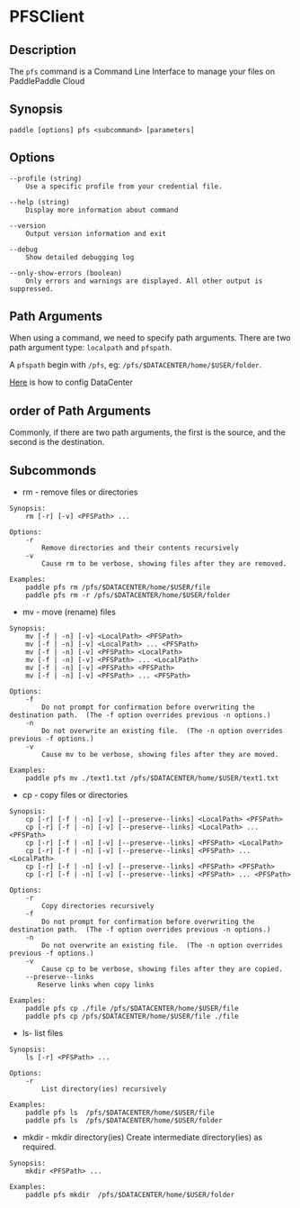 # PFSClient

## Description
The `pfs` command is a Command Line Interface to manage your files on PaddlePaddle Cloud

## Synopsis
```
paddle [options] pfs <subcommand> [parameters]
```

## Options
```
--profile (string)
	Use a specific profile from your credential file.

--help (string)
	Display more information about command

--version
	Output version information and exit

--debug
	Show detailed debugging log	
	
--only-show-errors (boolean) 
	Only errors and warnings are displayed. All other output is suppressed.
```

## Path Arguments
When using a command, we need to specify path arguments. There are two path argument type: `localpath` and `pfspath`.  

A `pfspath` begin with `/pfs`, eg: `/pfs/$DATACENTER/home/$USER/folder`.

[Here](https://github.com/PaddlePaddle/Paddle/blob/develop/doc/design/cluster_train/data_dispatch.md#上传训练文件) is how to config DataCenter

## order of Path Arguments
Commonly, if there are two path arguments, the first is the source, and the second is the destination.

## Subcommonds
- rm - remove files or directories

```
Synopsis:
	rm [-r] [-v] <PFSPath> ...

Options:
	-r 
		Remove directories and their contents recursively 
	-v      
		Cause rm to be verbose, showing files after they are removed.
	
Examples:
	paddle pfs rm /pfs/$DATACENTER/home/$USER/file
	paddle pfs rm -r /pfs/$DATACENTER/home/$USER/folder
```
- mv - move (rename) files

```
Synopsis:
	mv [-f | -n] [-v] <LocalPath> <PFSPath>
	mv [-f | -n] [-v] <LocalPath> ... <PFSPath>
	mv [-f | -n] [-v] <PFSPath> <LocalPath> 
	mv [-f | -n] [-v] <PFSPath> ... <LocalPath> 
	mv [-f | -n] [-v] <PFSPath> <PFSPath> 
	mv [-f | -n] [-v] <PFSPath> ... <PFSPath> 
	
Options:
	-f      
		Do not prompt for confirmation before overwriting the destination path.  (The -f option overrides previous -n options.)
	-n      
		Do not overwrite an existing file.  (The -n option overrides previous -f options.)
	-v      
		Cause mv to be verbose, showing files after they are moved.
		
Examples:
	paddle pfs mv ./text1.txt /pfs/$DATACENTER/home/$USER/text1.txt
```
- cp - copy files or directories

```
Synopsis:
	cp [-r] [-f | -n] [-v] [--preserve--links] <LocalPath> <PFSPath>
	cp [-r] [-f | -n] [-v] [--preserve--links] <LocalPath> ... <PFSPath>
	cp [-r] [-f | -n] [-v] [--preserve--links] <PFSPath> <LocalPath> 
	cp [-r] [-f | -n] [-v] [--preserve--links] <PFSPath> ... <LocalPath>
	cp [-r] [-f | -n] [-v] [--preserve--links] <PFSPath> <PFSPath> 
	cp [-r] [-f | -n] [-v] [--preserve--links] <PFSPath> ... <PFSPath>

Options:
	-r
   		Copy directories recursively
   	-f      
		Do not prompt for confirmation before overwriting the destination path.  (The -f option overrides previous -n options.)
	-n      
		Do not overwrite an existing file.  (The -n option overrides previous -f options.)
	-v      
		Cause cp to be verbose, showing files after they are copied.
	--preserve--links
	   Reserve links when copy links
	   
Examples:
	paddle pfs cp ./file /pfs/$DATACENTER/home/$USER/file
	paddle pfs cp /pfs/$DATACENTER/home/$USER/file ./file
```
- ls- list files

```
Synopsis:
	ls [-r] <PFSPath> ...
	
Options:
	-r
   		List directory(ies) recursively

Examples:
	paddle pfs ls  /pfs/$DATACENTER/home/$USER/file
	paddle pfs ls  /pfs/$DATACENTER/home/$USER/folder
```

- mkdir - mkdir directory(ies)
Create intermediate directory(ies) as required.

```
Synopsis:
	mkdir <PFSPath> ...

Examples:
	paddle pfs mkdir  /pfs/$DATACENTER/home/$USER/folder
```
